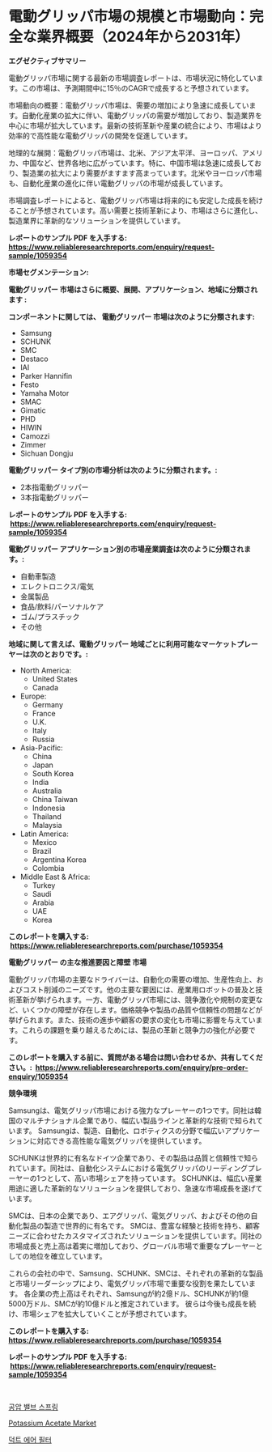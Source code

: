 <p><h1>電動グリッパ市場の規模と市場動向：完全な業界概要（2024年から2031年）</h1></p><p><strong>エグゼクティブサマリー</strong></p>
<p><p>電動グリッパ市場に関する最新の市場調査レポートは、市場状況に特化しています。この市場は、予測期間中に15％のCAGRで成長すると予想されています。</p><p>市場動向の概要：電動グリッパ市場は、需要の増加により急速に成長しています。自動化産業の拡大に伴い、電動グリッパの需要が増加しており、製造業界を中心に市場が拡大しています。最新の技術革新や産業の統合により、市場はより効率的で高性能な電動グリッパの開発を促進しています。</p><p>地理的な展開：電動グリッパ市場は、北米、アジア太平洋、ヨーロッパ、アメリカ、中国など、世界各地に広がっています。特に、中国市場は急速に成長しており、製造業の拡大により需要がますます高まっています。北米やヨーロッパ市場も、自動化産業の進化に伴い電動グリッパの市場が成長しています。</p><p>市場調査レポートによると、電動グリッパ市場は将来的にも安定した成長を続けることが予想されています。高い需要と技術革新により、市場はさらに進化し、製造業界に革新的なソリューションを提供しています。</p></p>
<p><strong>レポートのサンプル PDF を入手する: <a href="https://www.reliableresearchreports.com/enquiry/request-sample/1059354">https://www.reliableresearchreports.com/enquiry/request-sample/1059354</a></strong></p>
<p><strong>市場セグメンテーション:</strong></p>
<p><strong> 電動グリッパー 市場はさらに概要、展開、アプリケーション、地域に分類されます :</strong></p>
<p><strong>コンポーネントに関しては、 電動グリッパー 市場は次のように分類されます: &nbsp;</strong></p>
<p><ul><li>Samsung</li><li>SCHUNK</li><li>SMC</li><li>Destaco</li><li>IAI</li><li>Parker Hannifin</li><li>Festo</li><li>Yamaha Motor</li><li>SMAC</li><li>Gimatic</li><li>PHD</li><li>HIWIN</li><li>Camozzi</li><li>Zimmer</li><li>Sichuan Dongju</li></ul></p>
<p><strong> 電動グリッパー タイプ別の市場分析は次のように分類されます。:</strong></p>
<p><ul><li>2本指電動グリッパー</li><li>3本指電動グリッパー</li></ul></p>
<p><strong>レポートのサンプル PDF を入手する: &nbsp;<a href="https://www.reliableresearchreports.com/enquiry/request-sample/1059354">https://www.reliableresearchreports.com/enquiry/request-sample/1059354</a></strong></p>
<p><strong> 電動グリッパー アプリケーション別の市場産業調査は次のように分類されます。:</strong></p>
<p><ul><li>自動車製造</li><li>エレクトロニクス/電気</li><li>金属製品</li><li>食品/飲料/パーソナルケア</li><li>ゴム/プラスチック</li><li>その他</li></ul></p>
<p><strong>地域に関して言えば、電動グリッパー 地域ごとに利用可能なマーケットプレーヤーは次のとおりです。:</strong></p>
<p><ul>
    <li>
        North America:
        <ul>
            <li>United States</li>
            <li>Canada</li>
        </ul>
    </li>
    <li>
        Europe:
        <ul>
            <li>Germany</li>
            <li>France</li>
            <li>U.K.</li>
            <li>Italy</li>
            <li>Russia</li>
        </ul>
    </li>
    <li>
        Asia-Pacific:
        <ul>
            <li>China</li>
            <li>Japan</li>
            <li>South Korea</li>
            <li>India</li>
            <li>Australia</li>
            <li>China Taiwan</li>
            <li>Indonesia</li>
            <li>Thailand</li>
            <li>Malaysia</li>
        </ul>
    </li>
    <li>
        Latin America:
        <ul>
            <li>Mexico</li>
            <li>Brazil</li>
            <li>Argentina Korea</li>
            <li>Colombia</li>
        </ul>
    </li>
    <li>
        Middle East & Africa:
        <ul>
            <li>Turkey</li>
            <li>Saudi</li>
            <li>Arabia</li>
            <li>UAE</li>
            <li>Korea</li>
        </ul>
    </li>
    </ul></p>
<p><strong>このレポートを購入する: &nbsp;<a href="https://www.reliableresearchreports.com/purchase/1059354">https://www.reliableresearchreports.com/purchase/1059354</a></strong></p>
<p><strong>電動グリッパー の主な推進要因と障壁 市場</strong></p>
<p><p>電動グリッパ市場の主要なドライバーは、自動化の需要の増加、生産性向上、およびコスト削減のニーズです。他の主要な要因には、産業用ロボットの普及と技術革新が挙げられます。一方、電動グリッパ市場には、競争激化や規制の変更など、いくつかの障壁が存在します。価格競争や製品の品質や信頼性の問題などが挙げられます。また、技術の進歩や顧客の要求の変化も市場に影響を与えています。これらの課題を乗り越えるためには、製品の革新と競争力の強化が必要です。</p></p>
<p><strong>このレポートを購入する前に、質問がある場合は問い合わせるか、共有してください。:&nbsp; <a href="https://www.reliableresearchreports.com/enquiry/pre-order-enquiry/1059354">https://www.reliableresearchreports.com/enquiry/pre-order-enquiry/1059354</a></strong></p>
<p><strong>競争環境</strong></p>
<p><p>Samsungは、電気グリッパ市場における強力なプレーヤーの1つです。同社は韓国のマルチナショナル企業であり、幅広い製品ラインと革新的な技術で知られています。 Samsungは、製造、自動化、ロボティクスの分野で幅広いアプリケーションに対応できる高性能な電気グリッパを提供しています。</p><p>SCHUNKは世界的に有名なドイツ企業であり、その製品は品質と信頼性で知られています。同社は、自動化システムにおける電気グリッパのリーディングプレーヤーの1つとして、高い市場シェアを持っています。 SCHUNKは、幅広い産業用途に適した革新的なソリューションを提供しており、急速な市場成長を遂げています。</p><p>SMCは、日本の企業であり、エアグリッパ、電気グリッパ、およびその他の自動化製品の製造で世界的に有名です。 SMCは、豊富な経験と技術を持ち、顧客ニーズに合わせたカスタマイズされたソリューションを提供しています。同社の市場成長と売上高は着実に増加しており、グローバル市場で重要なプレーヤーとしての地位を確立しています。</p><p>これらの会社の中で、Samsung、SCHUNK、SMCは、それぞれの革新的な製品と市場リーダーシップにより、電気グリッパ市場で重要な役割を果たしています。 各企業の売上高はそれぞれ、Samsungが約2億ドル、SCHUNKが約1億5000万ドル、SMCが約10億ドルと推定されています。 彼らは今後も成長を続け、市場シェアを拡大していくことが予想されています。</p></p>
<p><strong>このレポートを購入する: &nbsp; <a href="https://www.reliableresearchreports.com/purchase/1059354">https://www.reliableresearchreports.com/purchase/1059354</a></strong></p>
<p><strong>レポートのサンプル PDF を入手する: &nbsp;<a href="https://www.reliableresearchreports.com/enquiry/request-sample/1059354">https://www.reliableresearchreports.com/enquiry/request-sample/1059354</a></strong><strong></strong></p>
<p>&nbsp;</p>
<p><p><a href="https://medium.com/@anamurno/2024%EB%85%84%EB%B6%80%ED%84%B0-2031%EB%85%84%EA%B9%8C%EC%A7%80%EC%9D%98-%EA%B8%B0%EA%B0%84%EC%9D%84-%EB%8C%80%EC%83%81%EC%9C%BC%EB%A1%9C-%ED%95%9C-%EA%B3%B5%EA%B8%B0%EC%95%95-%EB%B0%B8%EB%B8%8C-%EC%8A%A4%ED%94%84%EB%A7%81-%EC%8B%9C%EC%9E%A5-%EB%B6%84%EC%84%9D-%EB%B0%8F-%EA%B7%9C%EB%AA%A8-%EC%98%88%EC%B8%A1-ffcbf4e9bb82">공압 밸브 스프링</a></p><p><a href="https://view.publitas.com/reportprime-1/potassium-acetate-market-with-the-goal-of-estimating-the-market-size-and-future-growth-potential-of-various-market-segments-based-on-component-applications-end-user-and-region/">Potassium Acetate Market</a></p><p><a href="https://medium.com/@anamurno/%EB%8D%95%ED%8A%B8-%EA%B3%B5%EA%B8%B0-%ED%95%84%ED%84%B0-%EC%8B%9C%EC%9E%A5-%EA%B2%BD%EC%9F%81-%EB%B6%84%EC%84%9D-%EC%8B%9C%EC%9E%A5-%EB%8F%99%ED%96%A5-%EB%B0%8F-2031%EB%85%84%EA%B9%8C%EC%A7%80%EC%9D%98-%EC%98%88%EC%B8%A1-1181a320125b">덕트 에어 필터</a></p></p>